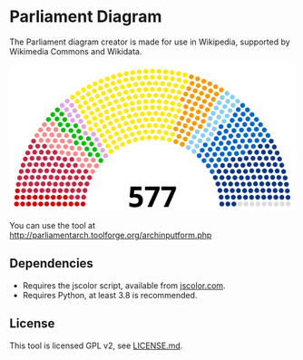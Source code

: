 # Parliament Diagram

The Parliament diagram creator is made for use in Wikipedia, supported by Wikimedia Commons and Wikidata.

![Sample image](images/AssNat_16_groupes_2022.svg)

You can use the tool at http://parliamentarch.toolforge.org/archinputform.php

## Dependencies

* Requires the jscolor script, available from [jscolor.com](jscolor.com).
* Requires Python, at least 3.8 is recommended.

## License

This tool is licensed GPL v2, see [LICENSE.md](LICENSE.md).
